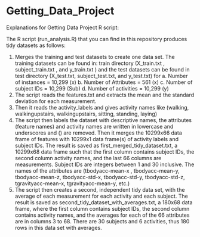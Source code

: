 # Getting_Data_Project

Explanations for Getting Data Project R script:

The R script (run_analysis.R) that you can find in this repository produces tidy datasets as follows:
1.	Merges the training and test datasets to create one data set. The training datasets can be found in: train directory (X_train.txt , subject_train.txt , and y_train.txt ) and the test datasets can be found in test directory (X_test.txt, subject_test.txt, and y_test.txt) for
a.	Number of instances = 10,299 (x)
b.	Number of Attributes = 561 (x)
c.	Number of subject IDs = 10,299 (Sub)
d.	Number of activities = 10,299 (y)
2.	The script reads the features.txt and extracts the mean and the standard deviation for each measurement. 
3.	Then it reads the activity_labels and gives activity names like (walking, walkingupstairs, walkingupstairs, sitting, standing, laying)
4.	The script then labels the dataset with descriptive names, the attributes (feature names) and activity names are written in lowercase and underscores and () are removed. Then it merges the 10299x66 data frame of features with 10299x1 data frame(s) of activity labels and subject IDs. The result is saved as first_merged_tidy_dataset.txt, a 10299x68 data frame such that the first column contains subject IDs, the second column activity names, and the last 66 columns are measurements. Subject IDs are integers between 1 and 30 inclusive. The names of the attributes are (tbodyacc-mean-x , tbodyacc-mean-y, tbodyacc-mean-z, tbodyacc-std-x, tbodyacc-std-y, tbodyacc-std-z, 	tgravityacc-mean-x, tgravityacc-mean-y, etc.)
5.	The script then creates a second, independent tidy data set, with the average of each measurement for each activity and each subject. The result is saved as second_tidy_dataset_with_averages.txt, a 180x68 data frame, where the first column contains subject IDs, the second column contains activity names, and the averages for each of the 66 attributes are in columns 3 to 68. There are 30 subjects and 6 activities, thus 180 rows in this data set with averages.

